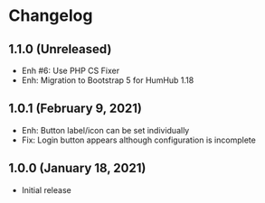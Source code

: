 Changelog
=========

1.1.0 (Unreleased)
-------------------------
- Enh #6: Use PHP CS Fixer
- Enh: Migration to Bootstrap 5 for HumHub 1.18

1.0.1 (February 9, 2021)
------------------------
- Enh: Button label/icon can be set individually
- Fix: Login button appears although configuration is incomplete

1.0.0 (January 18, 2021)
------------------------
- Initial release

